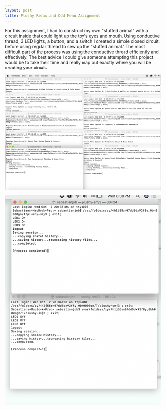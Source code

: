 ```yaml
---
layout: post
title: Plushy Redux and Odd Menu Assignment
---
```


For this assignment, I had to construct my own "stuffed animal" with a circuit inside that could light up the toy's eyes and mouth. Using conductive thread, 3 LED lights, a button, and a switch I created a simple closed circuit, before using regular thread to sew up the "stuffed animal." The most difficult part of the process was using the conductive thread efficiently and effectively. The best advice I could give someone attempting this project would be to take their time and really map out exactly where you will be creating your circuit. 

![plushy](/img/B7it60hE.png)

![plushy](/img/C3v4n4NA.png)
